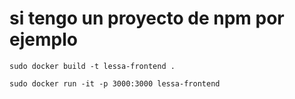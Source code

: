 # si tengo un proyecto de npm por ejemplo 

```
sudo docker build -t lessa-frontend .

sudo docker run -it -p 3000:3000 lessa-frontend
```